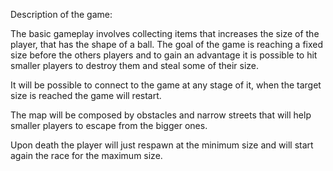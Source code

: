 Description of the game:

The basic gameplay involves collecting items that increases the size of the player, that has the shape of a ball. The goal of the game is reaching a fixed size before the others players and to gain an advantage it is possible to hit smaller players to destroy them and steal some of their size.

It will be possible to connect to the game at any stage of it, when the target size is reached the game will restart.

The map will be composed by obstacles and narrow streets that will help smaller players to escape from the bigger ones.

Upon death the player will just respawn at the minimum size and will start again the race for the maximum size.